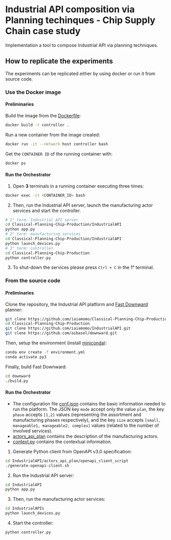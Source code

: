# Industrial API composition via Planning techinques - Chip Supply Chain case study

Implementation a tool to compose Industrial API via planning techniques.

## How to replicate the experiments
The experiments can be replicated either by using docker or run it from source code.

### Use the Docker image

#### Preliminaries

Build the image from the [Dockerfile](Dockerfile):
```sh
docker build -t controller .
```

Run a new container from the image created:
```sh
docker run -it --network host controller bash
```

Get the ``CONTAINER ID`` of the running container with:
```sh
docker ps
```

#### Run the Orchestrator

1. Open **3** terminals in a running container executing three times:
```sh
docker exec -it <CONTAINER_ID> bash
```

2. Then, run the Industrial API server, launch the manufacturing actor services and start the controller.
```sh
# 1° term: Industrial API server
cd Classical-Planning-Chip-Production/IndustrialAPI
python app.py
# 2° term: manufacturing services
cd Classical-Planning-Chip-Production/IndustrialAPI
python launch_devices.py
# 3° term: controller
cd Classical-Planning-Chip-Production
python controller.py    
```

3. To shut-down the services please press ``Ctrl + C`` in the 1° terminal.



### From the source code

#### Preliminaries

Clone the repository, the Industrial API platform and [Fast Downward](https://github.com/aibasel/downward) planner:
```sh
git clone https://github.com/iaiamomo/Classical-Planning-Chip-Production.git
cd Classical-Planning-Chip-Production
git clone https://github.com/iaiamomo/IndustrialAPI.git
git clone https://github.com/aibasel/downward.git
```

Then, setup the environment (install [miniconda](https://docs.conda.io/projects/conda/en/stable/user-guide/install/index.html#installing-conda-on-a-system-that-has-other-python-installations-or-packages)):
```sh
conda env create -f environment.yml
conda activate py3
```

Finally, build Fast Downward:
```sh
cd downward
./build.py
```

#### Run the Orchestrator

- The configuration file [conf.json](https://github.com/iaiamomo/IndustrialAPI/tree/main/conf.json) contains the basic information needed to run the platform. The JSON key ``mode`` accept only the value ``plan``, the key ``phase`` accepts ``[1,2]`` values (representing the assortment and manufacturing phases respectively), and the key ``size`` accepts ``[small, manageable1, manageable2, complex]`` values (related to the number of involved services).
- [actors_api_plan](https://github.com/iaiamomo/IndustrialAPI/tree/main/actors_api_plan) contains the description of the manufacturing actors.
- [context.py](context.py) contains the contextual information.

1. Generate Python client from OpenAPI v3.0 specification:
```sh
cd IndustrialAPI/actors_api_plan/openapi_client_script
./generate-openapi-client.sh
```

2. Run the Industrial API server:
```sh
cd IndustrialAPI
python app.py
```

3. Then, run the manufacturing actor services:
```sh
cd IndustrialAPIs
python launch_devices.py
```

4. Start the controller:
```sh
python controller.py
```
